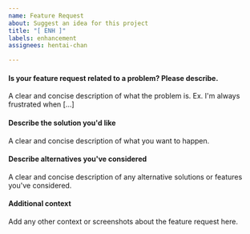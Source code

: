 ```yaml
---
name: Feature Request
about: Suggest an idea for this project
title: "[ ENH ]"
labels: enhancement
assignees: hentai-chan

---
```


#### Is your feature request related to a problem? Please describe.

A clear and concise description of what the problem is. Ex. I'm always frustrated when [...]

#### Describe the solution you'd like

A clear and concise description of what you want to happen.

#### Describe alternatives you've considered

A clear and concise description of any alternative solutions or features you've considered.

#### Additional context

Add any other context or screenshots about the feature request here.
